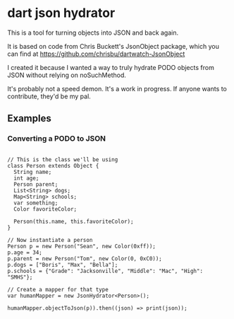 # dart json hydrator

This is a tool for turning objects into JSON and back again.

It is based on code from Chris Buckett's JsonObject package, which you can find at
https://github.com/chrisbu/dartwatch-JsonObject

I created it because I wanted a way to truly hydrate PODO objects from JSON without
relying on noSuchMethod.

It's probably not a speed demon.  It's a work in progress.  If anyone wants
to contribute, they'd be my pal.

## Examples

### Converting a PODO to JSON

```

// This is the class we'll be using
class Person extends Object {
  String name;
  int age;
  Person parent;
  List<String> dogs;
  Map<String> schools;
  var something;
  Color favoriteColor;

  Person(this.name, this.favoriteColor);
}

// Now instantiate a person
Person p = new Person("Sean", new Color(0xff));
p.age = 34;
p.parent = new Person("Tom", new Color(0, 0xC0));
p.dogs = ["Boris", "Max", "Bella"];
p.schools = {"Grade": "Jacksonville", "Middle": "Mac", "High": "SMHS"};

// Create a mapper for that type
var humanMapper = new JsonHydrator<Person>();

humanMapper.objectToJson(p)).then((json) => print(json));

```